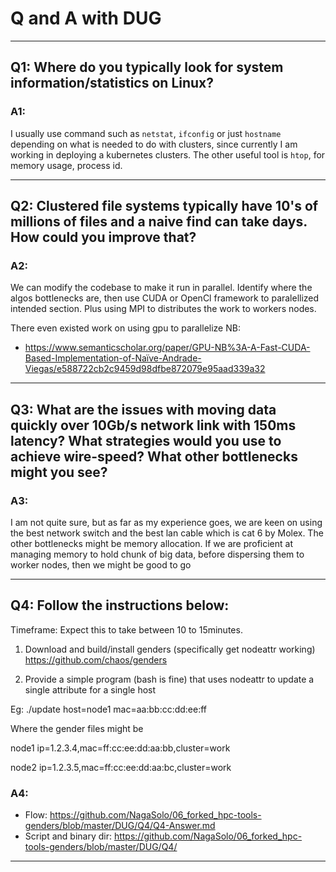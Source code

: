 # Q and A with DUG
----------------------------------------------------------------------------------------------------------------------------------------

## Q1: Where do you typically look for system information/statistics on Linux?

### A1: 
I usually use command such as `netstat`, `ifconfig` or just `hostname` depending on what is needed to do with clusters, since currently I am working in deploying a kubernetes clusters. The other useful tool is `htop`, for memory usage, process id.

----------------------------------------------------------------------------------------------------------------------------------------

## Q2: Clustered file systems typically have 10's of millions of files and a naive find can take days. How could you improve that?

### A2: 
We can modify the codebase to make it run in parallel. Identify where the algos bottlenecks are, then use CUDA or OpenCl framework to paralellized intended section. Plus using MPI to distributes the work to workers nodes.

There even existed work on using gpu to parallelize NB:

- https://www.semanticscholar.org/paper/GPU-NB%3A-A-Fast-CUDA-Based-Implementation-of-Naïve-Andrade-Viegas/e588722cb2c9459d98dfbe872079e95aad339a32


----------------------------------------------------------------------------------------------------------------------------------------

## Q3: What are the issues with moving data quickly over 10Gb/s network link with 150ms latency? What strategies would you use to achieve wire-speed? What other bottlenecks might you see?

### A3: 
I am not quite sure, but as far as my experience goes, we are keen on using the best network switch and the best lan cable which is cat 6 by Molex. The other bottlenecks might be memory allocation. If we are proficient at managing memory to hold chunk of big data, before dispersing them to worker nodes, then we might be good to go

----------------------------------------------------------------------------------------------------------------------------------------

## Q4: Follow the instructions below:

Timeframe: Expect this to take between 10 to 15minutes.

1. Download and build/install genders (specifically get nodeattr working) https://github.com/chaos/genders

2. Provide a simple program (bash is fine) that uses nodeattr to update a single attribute for a single host

Eg: ./update host=node1 mac=aa:bb:cc:dd:ee:ff

Where the gender files might be 

node1 ip=1.2.3.4,mac=ff:cc:ee:dd:aa:bb,cluster=work

node2 ip=1.2.3.5,mac=ff:cc:ee:dd:aa:bc,cluster=work


### A4: 
- Flow: https://github.com/NagaSolo/06_forked_hpc-tools-genders/blob/master/DUG/Q4/Q4-Answer.md
- Script and binary dir: https://github.com/NagaSolo/06_forked_hpc-tools-genders/blob/master/DUG/Q4/

----------------------------------------------------------------------------------------------------------------------------------------
